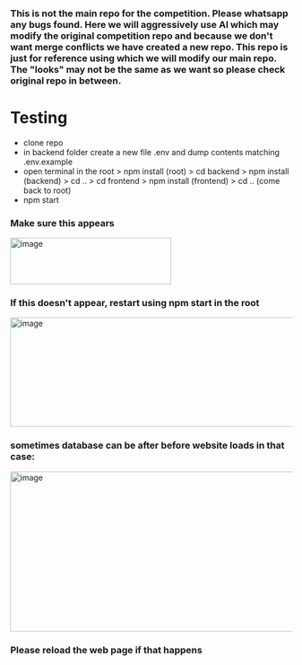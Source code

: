 ### This is not the main repo for the competition. Please whatsapp any bugs found. Here we will aggressively use AI which may modify the original competition repo and because we don't want merge conflicts we have created a new repo. This repo is just for reference using which we will modify our main repo. The "looks" may not be the same as we want so please check original repo in between. 

# Testing
- clone repo
- in backend folder create a new file .env and dump contents matching .env.example
- open terminal in the root > npm install (root) > cd backend > npm install (backend) > cd .. > cd frontend > npm install (frontend) > cd .. (come back to root)
- npm start
### Make sure this appears
<img width="287" height="83" alt="image" src="https://github.com/user-attachments/assets/eff8c728-4933-410e-9693-b78116510d8a" />

### If this doesn't appear, restart using npm start in the root

<img width="800" height="195" alt="image" src="https://github.com/user-attachments/assets/6850ac23-fab6-4e49-9835-6d8296df1682" />

### sometimes database can be after before website loads in that case:

<img width="577" height="285" alt="image" src="https://github.com/user-attachments/assets/6bd594ea-79ca-4209-9ace-65446bc98f2d" />

### Please reload the web page if that happens


